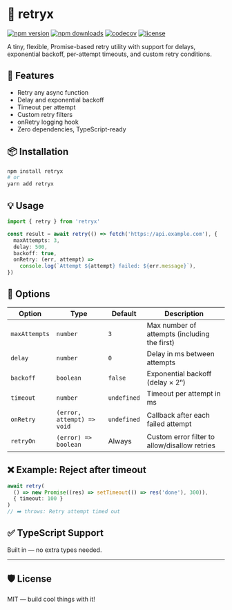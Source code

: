 # 🔁 retryx

[![npm version](https://img.shields.io/npm/v/@harisk/retryx)](https://www.npmjs.com/package/@harisk/retryx)
[![npm downloads](https://img.shields.io/npm/dm/@harisk/retryx)](https://www.npmjs.com/package/@harisk/retryx)
[![codecov](https://codecov.io/gh/HK321/retryx/graph/badge.svg?token=WBPNO8BGD3)](https://codecov.io/gh/HK321/retryx)
[![license](https://img.shields.io/npm/l/@harisk/retryx)](./LICENSE)

A tiny, flexible, Promise-based retry utility with support for delays, exponential backoff, per-attempt timeouts, and custom retry conditions.

## 🚀 Features

- Retry any async function
- Delay and exponential backoff
- Timeout per attempt
- Custom retry filters
- onRetry logging hook
- Zero dependencies, TypeScript-ready

## 📦 Installation

```bash
npm install retryx
# or
yarn add retryx
```

## 💡 Usage

```ts
import { retry } from 'retryx'

const result = await retry(() => fetch('https://api.example.com'), {
  maxAttempts: 3,
  delay: 500,
  backoff: true,
  onRetry: (err, attempt) =>
    console.log(`Attempt ${attempt} failed: ${err.message}`),
})
```

## 🔧 Options

| Option       | Type                          | Default     | Description                               |
|--------------|-------------------------------|-------------|-------------------------------------------|
| `maxAttempts`| `number`                      | `3`         | Max number of attempts (including the first) |
| `delay`      | `number`                      | `0`         | Delay in ms between attempts              |
| `backoff`    | `boolean`                     | `false`     | Exponential backoff (delay × 2ⁿ)          |
| `timeout`    | `number`                      | `undefined` | Timeout per attempt in ms                 |
| `onRetry`    | `(error, attempt) => void`    | `undefined` | Callback after each failed attempt        |
| `retryOn`    | `(error) => boolean`          | Always      | Custom error filter to allow/disallow retries |

## ❌ Example: Reject after timeout

```ts
await retry(
  () => new Promise((res) => setTimeout(() => res('done'), 300)),
  { timeout: 100 }
)
// ➡️ throws: Retry attempt timed out
```

## ✅ TypeScript Support

Built in — no extra types needed.

---

## 🛡️ License

MIT — build cool things with it!


